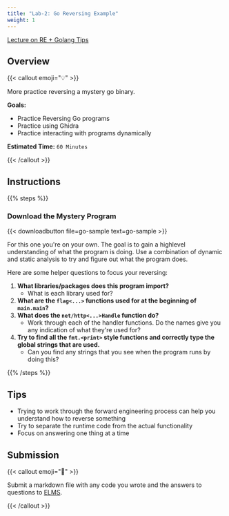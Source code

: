 ```yaml
---
title: "Lab-2: Go Reversing Example"
weight: 1
---
```


[Lecture on RE + Golang Tips](/schedule/lectures/supplemental/reversing_tips/)

## Overview

{{< callout emoji="💡" >}}

More practice reversing a mystery go binary.

**Goals:**

- Practice Reversing Go programs
- Practice using Ghidra
- Practice interacting with programs dynamically

**Estimated Time:** `60 Minutes`

{{< /callout >}}

## Instructions

{{% steps %}}

### Download the Mystery Program

{{< downloadbutton file=go-sample text=go-sample >}}

For this one you're on your own. The goal is to gain a highlevel understanding
of what the program is doing. Use a combination of dynamic and static analysis
to try and figure out what the program does.

Here are some helper questions to focus your reversing:

1. **What libraries/packages does this program import?**
   - What is each library used for?
1. **What are the `flag<...>` functions used for at the beginning of
   `main.main`?**
1. **What does the `net/http<...>Handle` function do?**
   - Work through each of the handler functions. Do the names give you any
     indication of what they're used for?
1. **Try to find all the `fmt.<print>` style functions and correctly type the
   global strings that are used.**
   - Can you find any strings that you see when the program runs by doing this?

{{% /steps %}}

## Tips

- Trying to work through the forward engineering process can help you understand
  how to reverse something
- Try to separate the runtime code from the actual functionality
- Focus on answering one thing at a time

## Submission

{{< callout emoji="📝" >}}

Submit a markdown file with any code you wrote and the answers to questions to
[ELMS](https://umd.instructure.com/courses/1374508/assignments).

{{< /callout >}}
